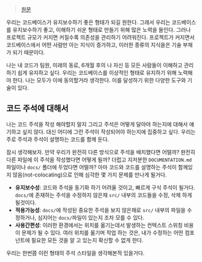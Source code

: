 > [원문](https://kentcdodds.com/blog/colocation)

우리는 코드베이스가 유지보수하기 좋은 형태가 되길 원한다.  그래서 우리는 코드베이스를 유지보수하기 좋고, 이해하기 쉬운 형태로 만들기 위해 많은 노력을 들인다. 그러나 프로젝트 규모가 커지면 커질수록 의존성을 관리하기 어려워진다. 프로젝트가 커지면서 코드베이스에서 어떤 사람만 아는 지식이 증가하고, 이러한 종류의 지식을은 기술 부채가 되기 때문이다.

나는 내 코드가 팀원, 미래의 동료, 6개월 후의 나 자신 등 모든 사람들이 이해하고 관리하기 쉽게 유지하고 싶다. 우리는 코드베이스를 이상적인 형태로 유지하기 위해 노력해야 한다. 나는 모두가 이에 동의할거라 생각한다. 이를 달성하기 위한 다양한 도구와 기술이 있다.

## 코드 주석에 대해서

나는 코드 주석을 작성 해야할지 말지 그리고 주석은 어떻게 달아야 하는지에 대해서 얘기하고 싶지 않다. 대신 어디에 그런 주석이 작성되어야 하는지에 집중하고 싶다. 우리는 주로 주석과 주석이 설명하는 코드를 함께 둔다.

잠시 생각해보자. 만약 우리가 완전히 다른 방식으로 주석을 배치했다면 어떨까? 완전히 다른 파일에 이 주석을 작성했다면 어떻게 될까? 더럽고 지저분한 `DOCUMENTATION.md` 파일이나 `docs/` 폴더에 두었다면 어떨까? 아마 코드와 코드를 설명하는 주석이 함께있지 않음(not-colocating)으로 인해 심각한 몇 가지 문제를 만나게 될거다.

- **유지보수성**: 코드와 주석을 동기화 하기 어려울 것이고, 빠르게 구식 주석이 될거다. `docs/`에 존재하는 주석을 수정하지 않은채 `src/` 내부의 코드들을 수정, 삭제 하게 될것이다.
- **적용가능성**: `docs/`에 작성된 중요한 주석을 보지 않은채로 `src/` 내부의 파일을 수정하거나, 심지어는 `docs/`파일이 있는지 조차 모를 수 있다.
- **사용간편성**: 이러한 환경에서는 위치를 옮기는데서 발생하는 컨텍스트 스위칭 비용이 문제가 될 수 있다. 여러 위치를 옮기며 작업 하는 것은, 내가 수정하는 어떤 컴포넌트에 필요한 모든 것을 알 고 있는지 확신할 수 없게 한다.

우리는 한번쯤 이런 형태의 주석 스타일을 생각해본적 있을거다.